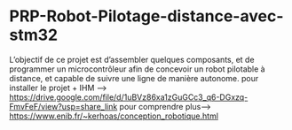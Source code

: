 # PRP-Robot-Pilotage-distance-avec-stm32
L’objectif de ce projet est d’assembler quelques composants, et de programmer un microcontrôleur afin de concevoir un robot pilotable à distance, et capable de suivre une ligne de manière autonome.
pour installer le projet + IHM --> https://drive.google.com/file/d/1uBVz86xa1zGuGCc3_q6-DGxzq-FmvFeF/view?usp=share_link
pour comprendre plus--> https://www.enib.fr/~kerhoas/conception_robotique.html
